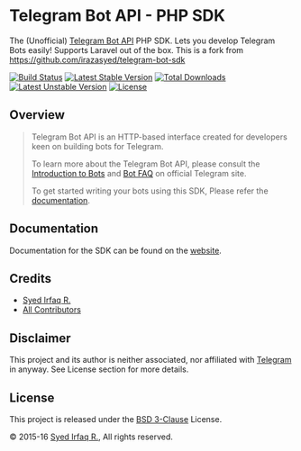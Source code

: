 Telegram Bot API - PHP SDK
==========================
The (Unofficial) [Telegram Bot API](https://core.telegram.org/bots) PHP SDK. Lets you develop Telegram Bots easily! Supports Laravel out of the box.
This is a fork from https://github.com/irazasyed/telegram-bot-sdk

[![Build Status](https://travis-ci.org/halaei/telegram-bot.svg)](https://travis-ci.org/halaei/telegram-bot)
[![Latest Stable Version](https://poser.pugx.org/halaei/telegram-bot/v/stable)](https://packagist.org/packages/halaei/telegram-bot)
[![Total Downloads](https://poser.pugx.org/halaei/telegram-bot/downloads)](https://packagist.org/packages/halaei/telegram-bot)
[![Latest Unstable Version](https://poser.pugx.org/halaei/telegram-bot/v/unstable)](https://packagist.org/packages/halaei/telegram-bot)
[![License](https://poser.pugx.org/halaei/telegram-bot/license)](https://packagist.org/packages/halaei/telegram-bot)

## Overview

> Telegram Bot API is an HTTP-based interface created for developers keen on building bots for Telegram.
> 
> To learn more about the Telegram Bot API, please consult the [Introduction to Bots](https://core.telegram.org/bots) and [Bot FAQ](https://core.telegram.org/bots/faq) on official Telegram site.
>
> To get started writing your bots using this SDK, Please refer the [documentation][link-docs].

## Documentation

Documentation for the SDK can be found on the [website][link-docs].

## Credits

- [Syed Irfaq R.][link-author]
- [All Contributors][link-contributors]

## Disclaimer

This project and its author is neither associated, nor affiliated with [Telegram](https://telegram.org/) in anyway.
See License section for more details.

## License

This project is released under the [BSD 3-Clause][link-license] License.

© 2015-16 [Syed Irfaq R.][link-author], All rights reserved.

[link-author]: https://github.com/irazasyed
[link-contributors]: https://github.com/halaei/telegram-bot/contributors
[link-docs]: https://telegram-bot-sdk.readme.io/docs
[link-license]: https://github.com/halaei/telegram-bot/blob/master/LICENSE

